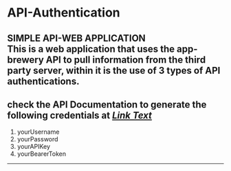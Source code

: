 # API-Authentication  
SIMPLE API-WEB APPLICATION   
This is a web application that uses the app-brewery API to pull information from the third party server, within it is the use of 3 types of API authentications.  
---------------------------------------------------------------
## check the API Documentation to generate the following credentials at _[Link Text](https://secrets-api.appbrewery.com/)_
1. yourUsername 
2. yourPassword 
3. yourAPIKey 
4. yourBearerToken 
---------------------------------------------------------------
